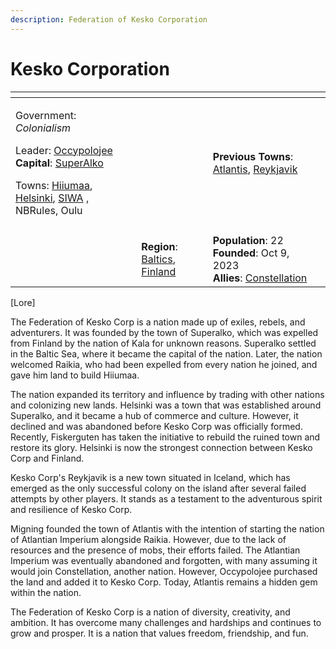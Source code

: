 ```yaml
---
description: Federation of Kesko Corporation
---
```


# Kesko Corporation

<table data-view="cards"><thead><tr><th></th><th></th><th></th><th data-hidden data-card-cover data-type="files"></th></tr></thead><tbody><tr><td><p>Government: <em>Colonialism</em></p><p>Leader: <a href="../../../players/occypolojee.md">Occypolojee</a><br><strong>Capital</strong>: <a href="../../../towns/baltics-region/superalko/">SuperAlko</a></p><p>Towns: <a href="../../../towns/baltics-region/hiiumaa.md">Hiiumaa</a>, <a href="../../../towns/finland-region/helsinki.md">Helsinki</a>, <a href="../../../towns/other-regions/siwa.md">SIWA</a> , NBRules, Oulu</p></td><td></td><td><strong>Previous Towns</strong>: <a href="../../../towns/other-regions/atlantis.md">Atlantis</a>, <a href="../../../towns/other-regions/reykjavik.md">Reykjavik</a></td><td></td></tr><tr><td><img src="../../../../../.gitbook/assets/armoria_2023-10-10-18-17-20 (4).png" alt="" data-size="original"></td><td></td><td></td><td></td></tr><tr><td></td><td><strong>Region</strong>: <a href="../../../towns/baltics-region/">Baltics</a>, <a href="../../../towns/finland-region/">Finland</a></td><td><strong>Population</strong>: 22<br><strong>Founded</strong>: Oct 9, 2023<br><strong>Allies</strong>: <a href="../constellation.md">Constellation</a></td><td></td></tr></tbody></table>

\[​Lore]

The Federation of Kesko Corp is a nation made up of exiles, rebels, and adventurers. It was founded by the town of Superalko, which was expelled from Finland by the nation of Kala for unknown reasons. Superalko settled in the Baltic Sea, where it became the capital of the nation. Later, the nation welcomed Raikia, who had been expelled from every nation he joined, and gave him land to build Hiiumaa.

The nation expanded its territory and influence by trading with other nations and colonizing new lands. Helsinki was a town that was established around Superalko, and it became a hub of commerce and culture. However, it declined and was abandoned before Kesko Corp was officially formed. Recently, Fiskerguten has taken the initiative to rebuild the ruined town and restore its glory. Helsinki is now the strongest connection between Kesko Corp and Finland.

Kesko Corp's Reykjavik is a new town situated in Iceland, which has emerged as the only successful colony on the island after several failed attempts by other players. It stands as a testament to the adventurous spirit and resilience of Kesko Corp.

Migning founded the town of Atlantis with the intention of starting the nation of Atlantian Imperium alongside Raikia. However, due to the lack of resources and the presence of mobs, their efforts failed. The Atlantian Imperium was eventually abandoned and forgotten, with many assuming it would join Constellation, another nation. However, Occypolojee purchased the land and added it to Kesko Corp. Today, Atlantis remains a hidden gem within the nation.

The Federation of Kesko Corp is a nation of diversity, creativity, and ambition. It has overcome many challenges and hardships and continues to grow and prosper. It is a nation that values freedom, friendship, and fun.
